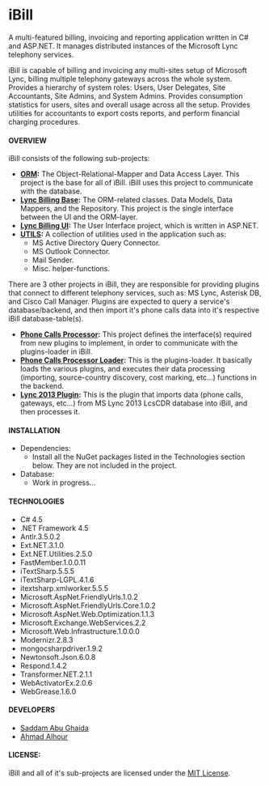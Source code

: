 # iBill

A multi-featured billing, invoicing and reporting application written in C# and ASP.NET. It manages distributed instances of the Microsoft Lync telephony services.

iBill is capable of billing and invoicing any multi-sites setup of Microsoft Lync, billing multiple telephony gateways across the whole system. Provides a hierarchy of system roles: Users, User Delegates, Site Accountants, Site Admins, and System Admins. Provides consumption statistics for users, sites and overall usage across all the setup. Provides utilities for accountants to export costs reports, and perform financial charging procedures.

#### OVERVIEW

iBill consists of the following sub-projects:

  * **[ORM](CCC.ORM/):** The Object-Relational-Mapper and Data Access Layer. This project is the base for all of iBill. iBill uses this project to communicate with the database.
  * **[Lync Billing Base](LyncBillingBase/):** The ORM-related classes. Data Models, Data Mappers, and the Repository. This project is the single interface between the UI and the ORM-layer.
  * **[Lync Billing UI](LyncBillingUI/):** The User Interface project, which is written in ASP.NET.
  * **[UTILS](CCC.UTILS/):** A collection of utilities used in the application such as:
    * MS Active Directory Query Connector.
    * MS Outlook Connector.
    * Mail Sender.
    * Misc. helper-functions.

There are 3 other projects in iBill, they are responsible for providing plugins that connect to different telephony services, such as: MS Lync, Asterisk DB, and Cisco Call Manager. Plugins are expected to query a service's database/backend, and then import it's phone calls data into it's respective iBill database-table(s).

  * **[Phone Calls Processor](PhoneCallsProcessor/):** This project defines the interface(s) required from new plugins to implement, in order to communicate with the plugins-loader in iBill.
  * **[Phone Calls Processor Loader](PhoneCallsProcessorLoader/):** This is the plugins-loader. It basically loads the various plugins, and executes their data processing (importing, source-country discovery, cost marking, etc...) functions in the backend.
  * **[Lync 2013 Plugin](Lync2013Plugin/):** This is the plugin that imports data (phone calls, gateways, etc...) from MS Lync 2013 LcsCDR database into iBill, and then processes it.


#### INSTALLATION

  * Dependencies:
    * Install all the NuGet packages listed in the Technologies section below. They are not included in the project.
  * Database: 
    * Work in progress...


#### TECHNOLOGIES

  * C# 4.5
  * .NET Framework 4.5
  * Antlr.3.5.0.2
  * Ext.NET.3.1.0
  * Ext.NET.Utilities.2.5.0
  * FastMember.1.0.0.11
  * iTextSharp.5.5.5
  * iTextSharp-LGPL.4.1.6
  * itextsharp.xmlworker.5.5.5
  * Microsoft.AspNet.FriendlyUrls.1.0.2
  * Microsoft.AspNet.FriendlyUrls.Core.1.0.2
  * Microsoft.AspNet.Web.Optimization.1.1.3
  * Microsoft.Exchange.WebServices.2.2
  * Microsoft.Web.Infrastructure.1.0.0.0
  * Modernizr.2.8.3
  * mongocsharpdriver.1.9.2
  * Newtonsoft.Json.6.0.8
  * Respond.1.4.2
  * Transformer.NET.2.1.1
  * WebActivatorEx.2.0.6
  * WebGrease.1.6.0


#### DEVELOPERS

  * [Saddam Abu Ghaida](https://github.com/sghaida)
  * [Ahmad Alhour](https://github.com/aalhour)


#### LICENSE:

iBill and all of it's sub-projects are licensed under the [MIT License](LICENSE).
